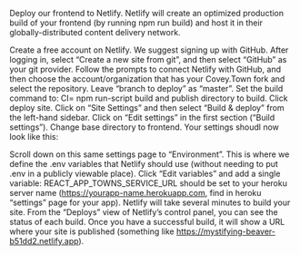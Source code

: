 Deploy our frontend to Netlify. Netlify will create an optimized production build of your frontend (by running npm run build) and host it in their globally-distributed content delivery network.

Create a free account on Netlify. We suggest signing up with GitHub.
After logging in, select “Create a new site from git”, and then select “GitHub” as your git provider. Follow the prompts to connect Netlify with GitHub, and then choose the account/organization that has your Covey.Town fork and select the repository. Leave “branch to deploy” as “master”. Set the build command to: CI= npm run-script build and publish directory to build. Click deploy site.
Click on “Site Settings” and then select “Build & deploy” from the left-hand sidebar. Click on “Edit settings” in the first section (“Build settings”). Change base directory to frontend. Your settings shoudl now look like this:


Scroll down on this same settings page to “Environment”. This is where we define the .env variables that Netlify should use (without needing to put .env in a publicly viewable place). Click “Edit variables” and add a single variable: REACT_APP_TOWNS_SERVICE_URL should be set to your heroku server name (https://yourapp-name.herokuapp.com, find in heroku “settings” page for your app).
Netlify will take several minutes to build your site. From the “Deploys” view of Netlify’s control panel, you can see the status of each build. Once you have a successful build, it will show a URL where your site is published (something like https://mystifying-beaver-b51dd2.netlify.app).
